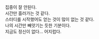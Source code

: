 집중이 잘 안된다.  
시간만 흘러가는 것 같다.  
스터디를 시작했어도 얻는 것이 많이 없는 것 같다.   
나의 시간만 빼앗기는 듯한 기분이다.  
지금도 정신이 없다... 어지럽다.  
